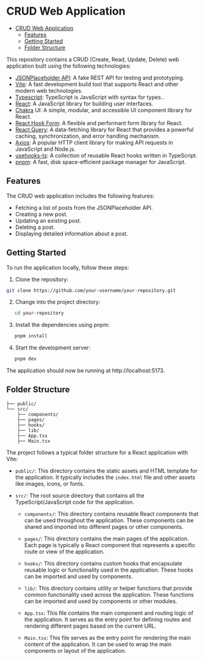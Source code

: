 # CRUD Web Application

<!--toc:start-->

- [CRUD Web Application](#crud-web-application)
  - [Features](#features)
  - [Getting Started](#getting-started)
  - [Folder Structure](#folder-structure)
  <!--toc:end-->

This repository contains a CRUD (Create, Read, Update, Delete) web application built using the following technologies:

- [JSONPlaceholder API](https://jsonplaceholder.typicode.com/): A fake REST API for testing and prototyping.
- [Vite](https://vitejs.dev/): A fast development build tool that supports React and other modern web technologies.
- [Typescript](https://www.typescriptlang.org/): TypeScript is JavaScript with syntax for types..
- [React](https://react.dev/): A JavaScript library for building user interfaces.
- [Chakra](https://chakra-ui.com/) UI: A simple, modular, and accessible UI component library for React.
- [React Hook Form](https://www.react-hook-form.com/): A flexible and performant form library for React.
- [React Query](https://tanstack.com/query/latest/docs/react/overview): A data-fetching library for React that provides a powerful caching, synchronization, and error handling mechanism.
- [Axios](https://axios-http.com/): A popular HTTP client library for making API requests in JavaScript and Node.js.
- [usehooks-ts](https://usehooks-ts.com/): A collection of reusable React hooks written in TypeScript.
- [pnpm](https://pnpm.io/): A fast, disk space-efficient package manager for JavaScript.

## Features

The CRUD web application includes the following features:

- Fetching a list of posts from the JSONPlaceholder API.
- Creating a new post.
- Updating an existing post.
- Deleting a post.
- Displaying detailed information about a post.

## Getting Started

To run the application locally, follow these steps:

1. Clone the repository:

```sh
git clone https://github.com/your-username/your-repository.git
```

2. Change into the project directory:

```sh
   cd your-repository
```

3. Install the dependencies using pnpm:

```sh
   pnpm install
```

4. Start the development server:

```sh
   pnpm dev
```

The application should now be running at http://localhost:5173.

## Folder Structure

```
├── public/
└── src/
    ├── components/
    ├── pages/
    ├── hooks/
    ├── lib/
    ├── App.tsx
    ├── Main.tsx
```

The project follows a typical folder structure for a React application with Vite:

- `public/`: This directory contains the static assets and HTML template for the application. It typically includes the `index.html` file and other assets like images, icons, or fonts.

- `src/`: The root source directory that contains all the TypeScript/JavaScript code for the application.

  - `components/`: This directory contains reusable React components that can be used throughout the application. These components can be shared and imported into different pages or other components.

  - `pages/`: This directory contains the main pages of the application. Each page is typically a React component that represents a specific route or view of the application.

  - `hooks/`: This directory contains custom hooks that encapsulate reusable logic or functionality used in the application. These hooks can be imported and used by components.

  - `lib/`: This directory contains utility or helper functions that provide common functionality used across the application. These functions can be imported and used by components or other modules.

  - `App.tsx`: This file contains the main component and routing logic of the application. It serves as the entry point for defining routes and rendering different pages based on the current URL.

  - `Main.tsx`: This file serves as the entry point for rendering the main content of the application. It can be used to wrap the main components or layout of the application.
